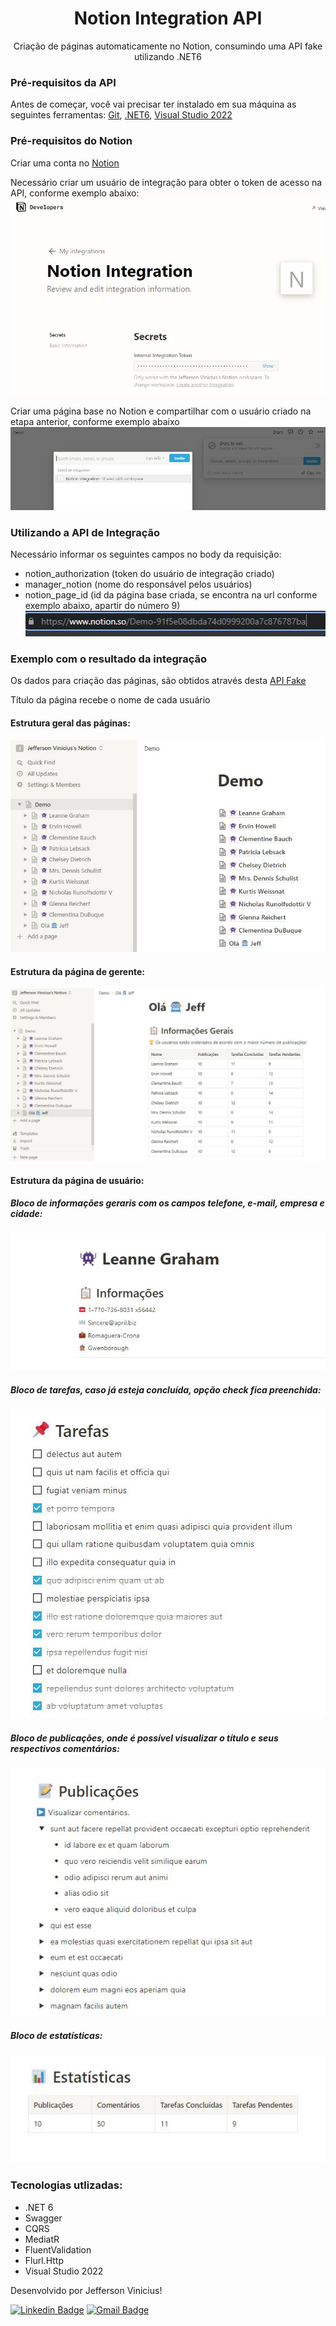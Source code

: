 
<h1 align="center">Notion Integration API</h1>

<p align="center">Criação de páginas automaticamente no Notion, consumindo uma API fake utilizando .NET6 </p>

### Pré-requisitos da API

Antes de começar, você vai precisar ter instalado em sua máquina as seguintes ferramentas:
[Git](https://git-scm.com), [.NET6](https://dotnet.microsoft.com/en-us/download/dotnet/6.0), [Visual Studio 2022](https://visualstudio.microsoft.com/pt-br/downloads/)

### Pré-requisitos do Notion 
Criar uma conta no [Notion](https://www.notion.so/pt-br)

Necessário criar um usuário de integração para obter o token de acesso na API, conforme exemplo abaixo: 
![token](https://github.com/Jeff-vinicius/Notion.Integration.API/blob/master/src/images/internal_integration_token.JPG)

Criar uma página base no Notion e compartilhar com o usuário criado na etapa anterior, conforme exemplo abaixo 
![share](https://github.com/Jeff-vinicius/Notion.Integration.API/blob/master/src/images/share_notion.JPG)

### Utilizando a API de Integração 
Necessário informar os seguintes campos no body da requisição: 
- notion_authorization (token do usuário de integração criado)
- manager_notion (nome do responsável pelos usuários)
- notion_page_id (id da página base criada, se encontra na url conforme exemplo abaixo, apartir do número 9)
  ![url](https://github.com/Jeff-vinicius/Notion.Integration.API/blob/master/src/images/url_id.JPG)
  
### Exemplo com o resultado da integração 
Os dados para criação das páginas, são obtidos através desta [API Fake](https://jsonplaceholder.typicode.com/)

Título da página recebe o nome de cada usuário

#### Estrutura geral das páginas:
![general_structure](https://github.com/Jeff-vinicius/Notion.Integration.API/blob/master/src/images/general_structure.JPG)

#### Estrutura da página de gerente:
![manager_structure](https://github.com/Jeff-vinicius/Notion.Integration.API/blob/master/src/images/manager_structure.JPG)

#### Estrutura da página de usuário:
##### Bloco de informações geraris com os campos telefone, e-mail, empresa e cidade:
![user_information_structure](https://github.com/Jeff-vinicius/Notion.Integration.API/blob/master/src/images/user_information_structure.JPG)

##### Bloco de tarefas, caso já esteja concluída, opção check fica preenchida: 
![user_task_structure](https://github.com/Jeff-vinicius/Notion.Integration.API/blob/master/src/images/user_task_structure.JPG)

##### Bloco de publicações, onde é possível visualizar o título e seus respectivos comentários:
![user_posts_structure](https://github.com/Jeff-vinicius/Notion.Integration.API/blob/master/src/images/user_posts_structure.JPG)

##### Bloco de estatísticas:
![user_posts_structure](https://github.com/Jeff-vinicius/Notion.Integration.API/blob/master/src/images/user_statistics_structure.JPG)

### Tecnologias utlizadas:

- .NET 6
- Swagger
- CQRS
- MediatR
- FluentValidation
- Flurl.Http
- Visual Studio 2022

Desenvolvido por Jefferson Vinicius!

[![Linkedin Badge](https://img.shields.io/badge/-Jefferson-blue?style=flat-square&logo=Linkedin&logoColor=white&link=https://www.linkedin.com/in/jeffvinicius/)](https://www.linkedin.com/in/jeffvinicius/) 
[![Gmail Badge](https://img.shields.io/badge/-jefferson.vinicius.souza@gmail.com-c14438?style=flat-square&logo=Gmail&logoColor=white&link=mailto:jefferson.vinicius.souza@gmail.com)](mailto:jefferson.vinicius.souza@gmail.com?subject=Olá%20Jefferson%20Vinicius)
